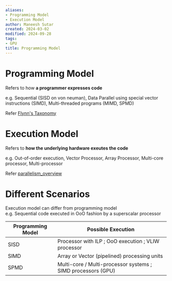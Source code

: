 ```yaml
---
aliases:
- Programming Model
- Execution Model
author: Maneesh Sutar
created: 2024-03-02
modified: 2024-09-28
tags:
- GPU
title: Programming Model
---
```


# Programming Model

Refers to how **a programmer expresses code**

e.g. Sequential (SISD on von neuman), Data Parallel using special vector instructions (SIMD), Multi-threaded programs (MIMD, SPMD)

Refer [Flynn's Taxonomy](flynns_taxonomy.md)

# Execution Model

Refers to **how the underlying hardware exeutes the code**

e.g. Out-of-order execution, Vector Processor, Array Processor, Multi-core processor, Multi-processor

Refer [parallelism_overview](parallelism_overview.md)

# Different Scenarios

Execution model can differ from programming model  
e.g. Sequential code executed in OoO fashion by a superscalar processor

|Programming Model|Possible Execution|
|-----------------|------------------|
|SISD|Processor with ILP ; OoO execution ; VLIW processor|
|SIMD|Array or Vector (pipelined) processing units|
|SPMD|Multi-core / Multi-processor systems ; SIMD processors (GPU)|
